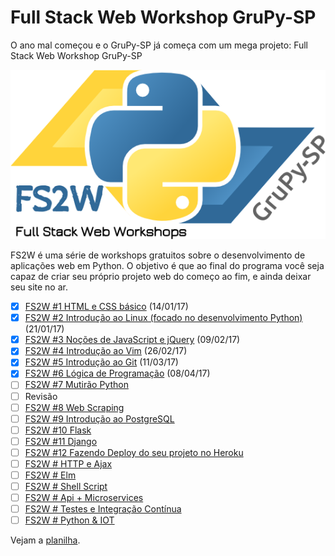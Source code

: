# Full Stack Web Workshop GruPy-SP

O ano mal começou e o GruPy-SP já começa com um mega projeto: Full Stack Web Workshop GruPy-SP

![fs2w](img/fs2w.png)

FS2W é uma série de workshops gratuitos sobre o desenvolvimento de aplicações web em Python. O objetivo é que ao final do programa você seja capaz de criar seu próprio projeto web do começo ao fim, e ainda deixar seu site no ar.

- [X] [FS2W #1 HTML e CSS básico](html-e-css-basico.md) (14/01/17)
- [X] [FS2W #2 Introdução ao Linux (focado no desenvolvimento Python)](linux.md) (21/01/17)
- [X] [FS2W #3 Noções de JavaScript e jQuery](nocoes-de-javascript-jquery.md) (09/02/17)
- [X] [FS2W #4 Introdução ao Vim](vim.md) (26/02/17)
- [X] [FS2W #5 Introdução ao Git](introducao-a-git.md) (11/03/17)
- [X] [FS2W #6 Lógica de Programação](logica-de-programacao.md) (08/04/17)
- [ ] [FS2W #7 Mutirão Python](mutirao-python.md)
- [ ] Revisão
- [ ] [FS2W #8 Web Scraping](web-scraping.md)
- [ ] [FS2W #9 Introdução ao PostgreSQL](introducao-ao-postgresql.md)
- [ ] [FS2W #10 Flask](flask.md)
- [ ] [FS2W #11 Django](django.md)
- [ ] [FS2W #12 Fazendo Deploy do seu projeto no Heroku](fazendo-deploy-do-seu-projeto-no-heroku.md)
- [ ] [FS2W # HTTP e Ajax](http-ajax.md)
- [ ] [FS2W # Elm](elm.md)
- [ ] [FS2W # Shell Script](shell-script.md)
- [ ] [FS2W # Api + Microservices](api-e-microservices.md)
- [ ] [FS2W # Testes e Integração Contínua](testes-e-integracao-continua.md)
- [ ] [FS2W # Python & IOT](iot.md)

Vejam a [planilha](https://docs.google.com/spreadsheets/d/1x6G5Pv6FP-C1lYnE7s-5HmcfxekqkReyee-R3kzEBDw/edit?usp=sharing).
